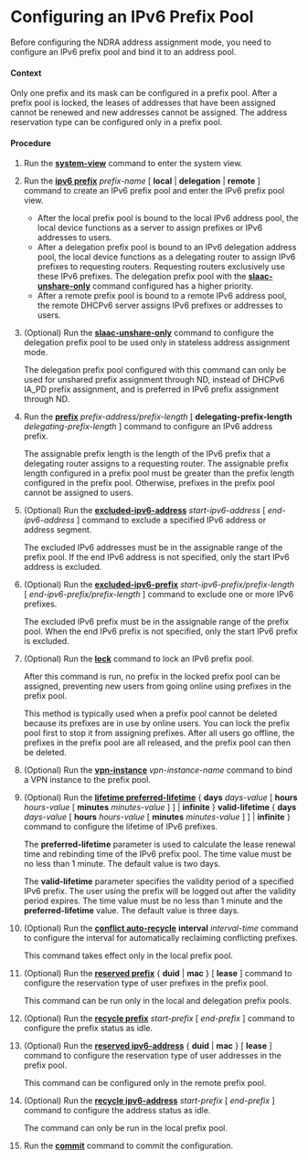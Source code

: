 Configuring an IPv6 Prefix Pool
===============================

Before configuring the NDRA address assignment mode, you need to configure an IPv6 prefix pool and bind it to an address pool.

#### Context

Only one prefix and its mask can be configured in a prefix pool. After a prefix pool is locked, the leases of addresses that have been assigned cannot be renewed and new addresses cannot be assigned. The address reservation type can be configured only in a prefix pool.


#### Procedure

1. Run the [**system-view**](cmdqueryname=system-view) command to enter the system view.
2. Run the [**ipv6 prefix**](cmdqueryname=ipv6+prefix) *prefix-name* [ **local** | **delegation** | **remote** ] command to create an IPv6 prefix pool and enter the IPv6 prefix pool view.
   
   
   * After the local prefix pool is bound to the local IPv6 address pool, the local device functions as a server to assign prefixes or IPv6 addresses to users.
   * After a delegation prefix pool is bound to an IPv6 delegation address pool, the local device functions as a delegating router to assign IPv6 prefixes to requesting routers. Requesting routers exclusively use these IPv6 prefixes. The delegation prefix pool with the [**slaac-unshare-only**](cmdqueryname=slaac-unshare-only) command configured has a higher priority.
   * After a remote prefix pool is bound to a remote IPv6 address pool, the remote DHCPv6 server assigns IPv6 prefixes or addresses to users.
3. (Optional) Run the [**slaac-unshare-only**](cmdqueryname=slaac-unshare-only) command to configure the delegation prefix pool to be used only in stateless address assignment mode.
   
   
   
   The delegation prefix pool configured with this command can only be used for unshared prefix assignment through ND, instead of DHCPv6 IA\_PD prefix assignment, and is preferred in IPv6 prefix assignment through ND.
4. Run the [**prefix**](cmdqueryname=prefix) *prefix-address/prefix-length* [ **delegating-prefix-length** *delegating-prefix-length* ] command to configure an IPv6 address prefix.
   
   
   
   The assignable prefix length is the length of the IPv6 prefix that a delegating router assigns to a requesting router. The assignable prefix length configured in a prefix pool must be greater than the prefix length configured in the prefix pool. Otherwise, prefixes in the prefix pool cannot be assigned to users.
5. (Optional) Run the [**excluded-ipv6-address**](cmdqueryname=excluded-ipv6-address) *start-ipv6-address* [ *end-ipv6-address* ] command to exclude a specified IPv6 address or address segment.
   
   
   
   The excluded IPv6 addresses must be in the assignable range of the prefix pool. If the end IPv6 address is not specified, only the start IPv6 address is excluded.
6. (Optional) Run the [**excluded-ipv6-prefix**](cmdqueryname=excluded-ipv6-prefix) *start-ipv6-prefix/prefix-length* [ *end-ipv6-prefix/prefix-length* ] command to exclude one or more IPv6 prefixes.
   
   
   
   The excluded IPv6 prefix must be in the assignable range of the prefix pool. When the end IPv6 prefix is not specified, only the start IPv6 prefix is excluded.
7. (Optional) Run the [**lock**](cmdqueryname=lock) command to lock an IPv6 prefix pool.
   
   
   
   After this command is run, no prefix in the locked prefix pool can be assigned, preventing new users from going online using prefixes in the prefix pool.
   
   This method is typically used when a prefix pool cannot be deleted because its prefixes are in use by online users. You can lock the prefix pool first to stop it from assigning prefixes. After all users go offline, the prefixes in the prefix pool are all released, and the prefix pool can then be deleted.
8. (Optional) Run the [**vpn-instance**](cmdqueryname=vpn-instance) *vpn-instance-name* command to bind a VPN instance to the prefix pool.
9. (Optional) Run the [**lifetime preferred-lifetime**](cmdqueryname=lifetime+preferred-lifetime) { **days** *days-value* [ **hours** *hours-value* [ **minutes** *minutes-value* ] ] | **infinite** } **valid-lifetime** { **days** *days-value* [ **hours** *hours-value* [ **minutes** *minutes-value* ] ] | **infinite** } command to configure the lifetime of IPv6 prefixes.
   
   
   
   The **preferred-lifetime** parameter is used to calculate the lease renewal time and rebinding time of the IPv6 prefix pool. The time value must be no less than 1 minute. The default value is two days.
   
   The **valid-lifetime** parameter specifies the validity period of a specified IPv6 prefix. The user using the prefix will be logged out after the validity period expires. The time value must be no less than 1 minute and the **preferred-lifetime** value. The default value is three days.
10. (Optional) Run the [**conflict auto-recycle**](cmdqueryname=conflict+auto-recycle) **interval** *interval-time* command to configure the interval for automatically reclaiming conflicting prefixes.
    
    
    
    This command takes effect only in the local prefix pool.
11. (Optional) Run the [**reserved prefix**](cmdqueryname=reserved+prefix) { **duid** | **mac** } [ **lease** ] command to configure the reservation type of user prefixes in the prefix pool.
    
    
    
    This command can be run only in the local and delegation prefix pools.
12. (Optional) Run the [**recycle prefix**](cmdqueryname=recycle+prefix) *start-prefix* [ *end-prefix* ] command to configure the prefix status as idle.
13. (Optional) Run the [**reserved ipv6-address**](cmdqueryname=reserved+ipv6-address) { **duid** | **mac** } [ **lease** ] command to configure the reservation type of user addresses in the prefix pool.
    
    
    
    This command can be configured only in the remote prefix pool.
14. (Optional) Run the [**recycle ipv6-address**](cmdqueryname=recycle+ipv6-address) *start-prefix* [ *end-prefix* ] command to configure the address status as idle.
    
    
    
    The command can only be run in the local prefix pool.
15. Run the [**commit**](cmdqueryname=commit) command to commit the configuration.